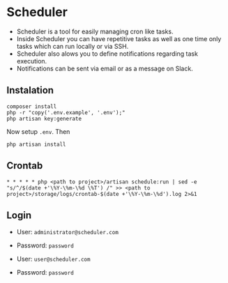 # Scheduler

- Scheduler is a tool for easily managing cron like tasks.
- Inside Scheduler you can have repetitive tasks as well as one time only tasks which can run locally or via SSH.
- Scheduler also alows you to define notifications regarding task execution.
- Notifications can be sent via email or as a message on Slack.

## Instalation
```
composer install
php -r "copy('.env.example', '.env');"
php artisan key:generate
```
Now setup ``.env``. Then
```
php artisan install
```

## Crontab
``* * * * * php <path to project>/artisan schedule:run | sed -e "s/^/$(date +'\%Y-\%m-\%d \%T') /" >> <path to project>/storage/logs/crontab-$(date +'\%Y-\%m-\%d').log 2>&1``

## Login

- User: ``administrator@scheduler.com``
- Password: ``password``

- User: ``user@scheduler.com``
- Password: ``password``
